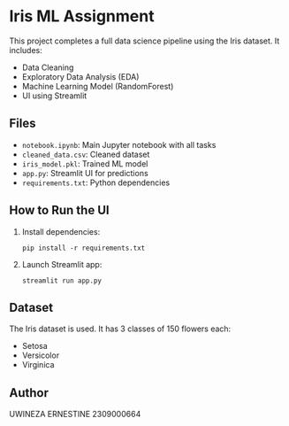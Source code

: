 # Iris ML Assignment

This project completes a full data science pipeline using the Iris dataset. It includes:

- Data Cleaning
- Exploratory Data Analysis (EDA)
- Machine Learning Model (RandomForest)
- UI using Streamlit

## Files

- `notebook.ipynb`: Main Jupyter notebook with all tasks
- `cleaned_data.csv`: Cleaned dataset
- `iris_model.pkl`: Trained ML model
- `app.py`: Streamlit UI for predictions
- `requirements.txt`: Python dependencies

## How to Run the UI

1. Install dependencies:
   ```
   pip install -r requirements.txt
   ```

2. Launch Streamlit app:
   ```
   streamlit run app.py
   ```

## Dataset

The Iris dataset is used. It has 3 classes of 150 flowers each:
- Setosa
- Versicolor
- Virginica

## Author

UWINEZA ERNESTINE 2309000664
